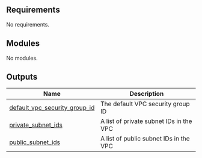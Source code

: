<!-- BEGIN_TF_DOCS -->
## Requirements

No requirements.

## Modules

No modules.

## Outputs

| Name | Description |
|------|-------------|
| <a name="output_default_vpc_security_group_id"></a> [default\_vpc\_security\_group\_id](#output\_default\_vpc\_security\_group\_id) | The default VPC security group ID |
| <a name="output_private_subnet_ids"></a> [private\_subnet\_ids](#output\_private\_subnet\_ids) | A list of private subnet IDs in the VPC |
| <a name="output_public_subnet_ids"></a> [public\_subnet\_ids](#output\_public\_subnet\_ids) | A list of public subnet IDs in the VPC |
<!-- END_TF_DOCS -->